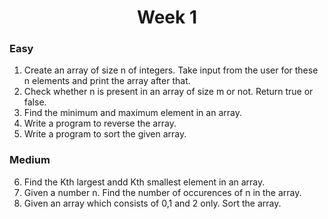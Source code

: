 <h1 align="center">Week 1</h1>

### Easy

1. Create an array of size n of integers. Take input from the user for these n elements and print the array after that.
2. Check whether n is present in an array of size m or not. Return true or false.
3. Find the minimum and maximum element in an array.
4. Write a program to reverse the array.
5. Write a program to sort the given array.

### Medium

6. Find the Kth largest andd Kth smallest element in an array.
7. Given a number n. Find the number of occurences of n in the array.
8. Given an array which consists of 0,1 and 2 only. Sort the array.
